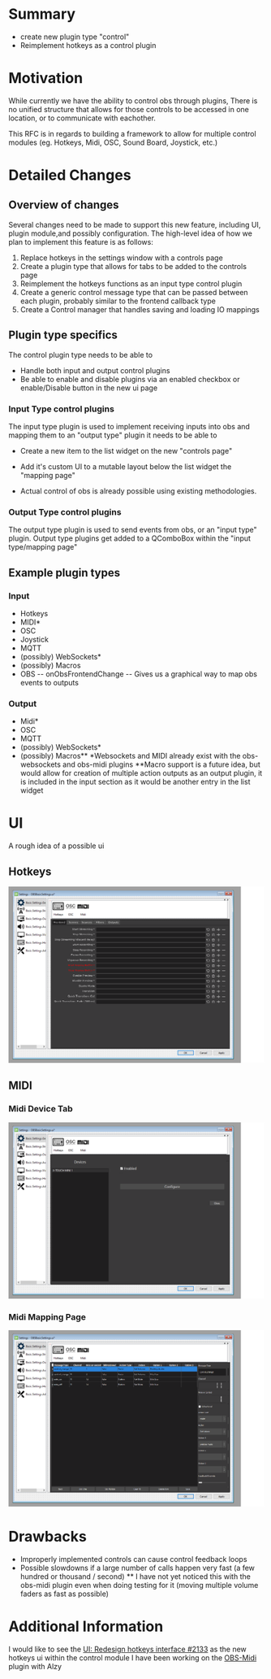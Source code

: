 # Summary
* create new plugin type "control"
* Reimplement hotkeys as a control plugin


# Motivation
While currently we have the ability to control obs through plugins, There is no unified structure that allows for those controls to be accessed in one location, or to communicate with eachother.

This RFC is in regards to building a framework to allow for multiple control modules (eg. Hotkeys, Midi, OSC, Sound Board, Joystick, etc.) 

# Detailed Changes

## Overview of changes
Several changes need to be made to support this new feature, including UI, plugin module,and possibly configuration. The high-level idea of how we plan to implement this feature is as follows:

1. Replace hotkeys in the settings window with a controls page
2. Create a plugin type that allows for tabs to be added to the controls page
2. Reimplement the hotkeys functions as an input type control plugin
4. Create a generic control message type that can be passed between each plugin, probably similar to the frontend callback type
3. Create a Control manager that handles saving and loading IO mappings 

## Plugin type specifics
The control plugin type needs to be able to 
* Handle both input and output control plugins
* Be able to enable and disable plugins via an enabled checkbox  or enable/Disable button in the new ui page


### Input Type control plugins

The input type plugin is used to implement receiving inputs into obs and mapping them to an "output type" plugin
it needs to be able to 
* Create a new item to the list widget on the new "controls page"
* Add it's custom UI to a mutable layout below the list widget the "mapping page"

* Actual control of obs is already possible using existing methodologies. 
### Output Type control plugins
The output type plugin is used to send events from obs, or an "input type" plugin.
Output type plugins get added to a QComboBox within the "input type/mapping page"



## Example plugin types
### Input

* Hotkeys
* MIDI*
* OSC
* Joystick
* MQTT
* (possibly) WebSockets*
* (possibly) Macros
* OBS -- onObsFrontendChange -- Gives us a graphical way to map obs events to outputs
### Output
* Midi* 
* OSC
* MQTT
* (possibly) WebSockets*
* (possibly) Macros**
*Websockets and MIDI already exist with the obs-websockets and obs-midi plugins
**Macro support is a future idea, but would allow for creation of multiple action outputs as an output plugin, it is included in the input section as it would be another entry in the list widget
# UI 
A rough idea of a possible ui
## Hotkeys
![new Hotkeys tab](https://github.com/cpyarger/rfcs/blob/master/text/basic%20settings%20idea.png?raw=true)

## MIDI
### Midi Device Tab
![new midi device tab](https://github.com/cpyarger/rfcs/blob/master/text/midi%20tabs.png?raw=true)
### Midi Mapping Page
![new midi mapping page](https://github.com/cpyarger/rfcs/blob/master/text/midi%20mapping.png?raw=true)




# Drawbacks

* Improperly implemented controls can cause control feedback loops
* Possible slowdowns if a large number of calls happen very fast (a few hundred or thousand / second)
** I have not yet noticed this with the obs-midi plugin even when doing testing for it (moving multiple volume faders as fast as possible)

# Additional Information
I would like to see the [UI: Redesign hotkeys interface #2133](https://github.com/obsproject/obs-studio/pull/2133) as the new hotkeys ui within the control module
I have been working on the [OBS-Midi](https://github.com/Alzy/obs-midi) plugin with Alzy 
